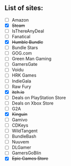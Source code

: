 
## List of sites:
- [ ] Amazon
- [x] ~~Steam~~
- [ ] IsThereAnyDeal
- [ ] Fanatical
- [x] ~~Humble Bundle~~
- [ ] Bundle Stars
- [ ] GOG.com
- [ ] Green Man Gaming
- [ ] GamersGate
- [ ] Voidu
- [ ] HRK Games
- [ ] IndieGala
- [ ] Raw Fury
- [x] ~~itch.io~~
- [ ] Deals on PlayStation Store
- [ ] Deals on Xbox Store
- [ ] G2A
- [x] ~~Kinguin~~
- [ ] Gamivo
- [ ] CDKeys
- [ ] WildTangent
- [ ] BundleBash
- [ ] Nuuvem
- [ ] DLGamer
- [ ] GamersGoBlin
- [x] ~~Epic Games Store~~
